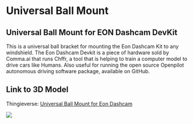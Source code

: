 # Universal Ball Mount

## Universal Ball Mount for EON Dashcam DevKit

This is a universal ball bracket for mounting the Eon Dashcam Kit to any windshield. The Eon Dashcam Devkit is a piece of hardware sold by Comma.ai that runs Chffr, a tool that is helping to train a computer model to drive cars like Humans. Also useful for running the open source Openpilot autonomous driving software package, available on GitHub.

## Link to 3D Model

Thingieverse: [Universal Ball Mount for Eon Dashcam](https://www.thingiverse.com/thing:2921054)

![](/images/2018-07-14-21-19-44.png)